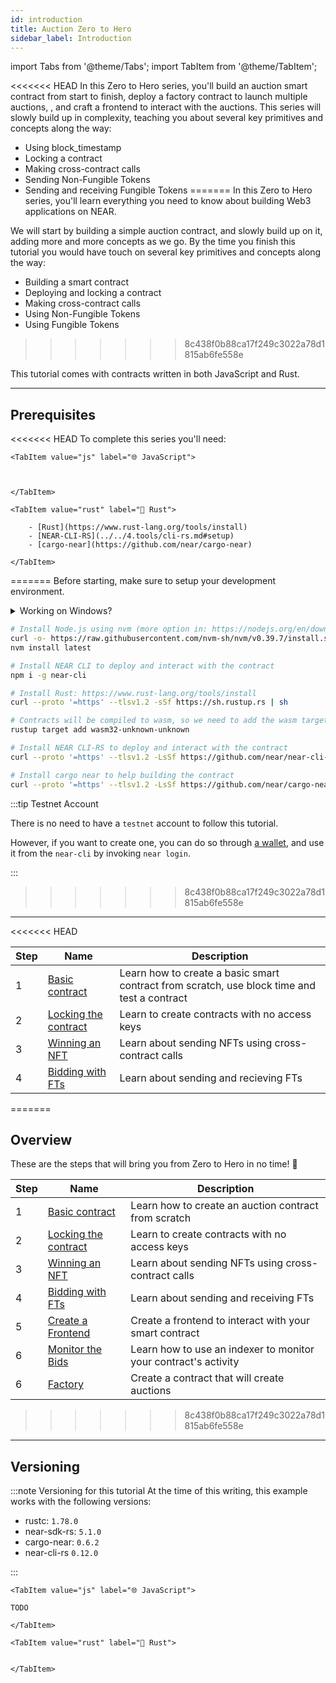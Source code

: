 ```yaml
---
id: introduction
title: Auction Zero to Hero 
sidebar_label: Introduction
---
```


import Tabs from '@theme/Tabs';
import TabItem from '@theme/TabItem';

<<<<<<< HEAD
In this Zero to Hero series, you'll build an auction smart contract from start to finish, deploy a factory contract to launch multiple auctions, , and craft a frontend to interact with the auctions. This series will slowly build up in complexity, teaching you about several key primitives and concepts along the way:
- Using block_timestamp
- Locking a contract 
- Making cross-contract calls
- Sending Non-Fungible Tokens
- Sending and receiving Fungible Tokens 
=======
In this Zero to Hero series, you'll learn everything you need to know about building Web3 applications on NEAR.

We will start by building a simple auction contract, and slowly build up on it, adding more and more concepts as we go. By the time you finish this tutorial you would have touch on several key primitives and concepts along the way:

- Building a smart contract
- Deploying and locking a contract
- Making cross-contract calls
- Using Non-Fungible Tokens
- Using Fungible Tokens 
>>>>>>> 8c438f0b88ca17f249c3022a78d1815ab6fe558e

This tutorial comes with contracts written in both JavaScript and Rust. 

---

## Prerequisites

<<<<<<< HEAD
To complete this series you'll need:

<Tabs groupId="code-tabs">

    <TabItem value="js" label="🌐 JavaScript">



    </TabItem>

    <TabItem value="rust" label="🦀 Rust">

        - [Rust](https://www.rust-lang.org/tools/install)
        - [NEAR-CLI-RS](../../4.tools/cli-rs.md#setup)
        - [cargo-near](https://github.com/near/cargo-near)

    </TabItem>

</Tabs>

=======
Before starting, make sure to setup your development environment.

<details>
<summary>Working on Windows?</summary>

  See our blog post [getting started on NEAR using Windows](/blog/getting-started-on-windows) for a step-by-step guide on how to setup WSL and your environment

</details>

<Tabs groupId="code-tabs">
  <TabItem value="js" label="🌐 JavaScript">

```bash
# Install Node.js using nvm (more option in: https://nodejs.org/en/download)
curl -o- https://raw.githubusercontent.com/nvm-sh/nvm/v0.39.7/install.sh | bash
nvm install latest

# Install NEAR CLI to deploy and interact with the contract
npm i -g near-cli
```

</TabItem>

<TabItem value="rust" label="🦀 Rust">

```bash
# Install Rust: https://www.rust-lang.org/tools/install
curl --proto '=https' --tlsv1.2 -sSf https://sh.rustup.rs | sh

# Contracts will be compiled to wasm, so we need to add the wasm target
rustup target add wasm32-unknown-unknown

# Install NEAR CLI-RS to deploy and interact with the contract
curl --proto '=https' --tlsv1.2 -LsSf https://github.com/near/near-cli-rs/releases/latest/download/near-cli-rs-installer.sh | sh

# Install cargo near to help building the contract
curl --proto '=https' --tlsv1.2 -LsSf https://github.com/near/cargo-near/releases/latest/download/cargo-near-installer.sh | sh
```

</TabItem>

</Tabs>

:::tip Testnet Account

There is no need to have a `testnet` account to follow this tutorial.

However, if you want to create one, you can do so through [a wallet](https://testnet.mynearwallet.com), and use it from the `near-cli` by invoking `near login`.

:::


>>>>>>> 8c438f0b88ca17f249c3022a78d1815ab6fe558e


---

<<<<<<< HEAD

| Step | Name                              | Description |
|------|-----------------------------------|-------------|
| 1    | [Basic contract](./1-basic.md)           | Learn how to create a basic smart contract from scratch, use block time and test a contract |
| 2    | [Locking the contract](./2-locking.md)   | Learn to create contracts with no access keys |
| 3    | [Winning an NFT](./3-nft.md)             | Learn about sending NFTs using cross-contract calls |
| 4    | [Bidding with FTs](./4-ft.md)            | Learn about sending and recieving FTs |
=======
## Overview

These are the steps that will bring you from Zero to Hero in no time! 💪

| Step | Name                                   | Description                                                     |
|------|----------------------------------------|-----------------------------------------------------------------|
| 1    | [Basic contract](./1-basic.md)         | Learn how to create an auction contract from scratch            |
| 2    | [Locking the contract](./2-locking.md) | Learn to create contracts with no access keys                   |
| 3    | [Winning an NFT](./3-nft.md)           | Learn about sending NFTs using cross-contract calls             |
| 4    | [Bidding with FTs](./4-ft.md)          | Learn about sending and receiving FTs                           |
| 5    | [Create a Frontend](#)                 | Create a frontend to interact with your smart contract          |
| 6    | [Monitor the Bids](#)                  | Learn how to use an indexer to monitor your contract's activity |
| 6    | [Factory](#)                           | Create a contract that will create auctions                     |
>>>>>>> 8c438f0b88ca17f249c3022a78d1815ab6fe558e

---

## Versioning 

:::note Versioning for this tutorial
At the time of this writing, this example works with the following versions:

- rustc: `1.78.0`
- near-sdk-rs: `5.1.0`
- cargo-near: `0.6.2`
- near-cli-rs `0.12.0`

:::




<Tabs groupId="code-tabs">

    <TabItem value="js" label="🌐 JavaScript">

    TODO

    </TabItem>

    <TabItem value="rust" label="🦀 Rust">


    </TabItem>

</Tabs>